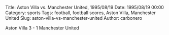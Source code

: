 Title: Aston Villa vs. Manchester United, 1995/08/19
Date: 1995/08/19 00:00
Category: sports
Tags: football, football scores, Aston Villa, Manchester United
Slug: aston-villa-vs-manchester-united
Author: carbonero


Aston Villa 3 - 1 Manchester United
